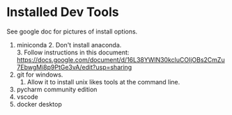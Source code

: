 # Installed Dev Tools

See google doc for pictures of install options.

1. miniconda
    2. Don't install anaconda.  
    3. Follow instructions in this document: https://docs.google.com/document/d/16L38YWlN30kcluCOIjOBs2CmZu7EbwgMi8p9PtGe3vA/edit?usp=sharing 
2. git for windows.
    1. Allow it to install unix likes tools at the command line.
3. pycharm community edition
4. vscode 
5. docker desktop
